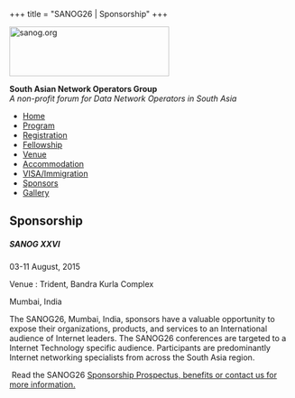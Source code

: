 +++
title = "SANOG26 | Sponsorship"
+++

[<img src="../images/logo.jpg" width="283" height="88" alt="sanog.org" />](../index.html)

**South Asian Network Operators Group**  
*A non-profit forum for Data Network Operators in South Asia*

-   [Home](index.html)
-   [Program](program.html)
-   [Registration](reg.html)
-   [Fellowship](fellowship.html)
-   [Venue](venue.html)
-   [Accommodation](accomo.html)
-   [VISA/Immigration](visa.html)
-   [Sponsors](downloads.html)
-   [Gallery](gallery.html)

Sponsorship
-----------

##### SANOG XXVI

03-11 August, 2015

Venue : Trident, Bandra Kurla Complex

Mumbai, India

  
  
  
  
  
  
  

The SANOG26, Mumbai, India, sponsors have a valuable opportunity to
expose their organizations, products, and services to an International
audience of Internet leaders. The SANOG26 conferences are targeted to a
Internet Technology specific audience. Participants are predominantly
Internet networking specialists from across the South Asia region.

  

 Read the SANOG26 [Sponsorship Prospectus, benefits or contact us for
more information.](images/Sponsorship-Prospectus-SANOG26-mumbai.pdf)
